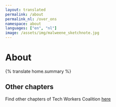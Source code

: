 ```yaml
---
layout: translated
permalink: /about
permalink_nl: /over_ons
namespace: about
languages: ["en", "nl"]
image: /assets/img/malweene_sketchnote.jpg
---
```

# About

{% translate home.summary %}

## Other chapters

Find other chapters of Tech Workers Coalition [here](https://techworkerscoalition.org/chapters/)
